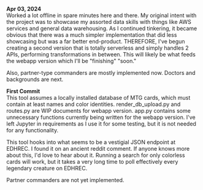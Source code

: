 **Apr 03, 2024**  
  Worked a lot offline in spare minutes here and there. My original intent with the project was to showcase my assorted data skills with things like AWS services and general data warehousing. As I continued tinkering, it became obvious that there was a much simpler implementation that did less showcasing but was a far better end-product. THEREFORE, I've begun creating a second version that is totally serverless and simply handles 2 APIs, performing transformations in between. This will likely be what feeds the webapp version which I'll be "finishing" "soon."
  
Also, partner-type commanders are mostly implemented now. Doctors and backgrounds are next.

**First Commit**  
This tool assumes a locally installed database of MTG cards, which must contain at least names and color identities.
render_db_upload.py and routes.py are WIP documents for webapp version.
app.py contains some unnecessary functions currently being written for the webapp version.
I've left Jupyter in requirements as I use it for some testing, but it is not needed for any functionality.

This tool hooks into what seems to be a vestigial JSON endpoint at EDHREC. I found it on an ancient reddit comment. If anyone knows more about this, I'd love to hear about it.
Running a search for only colorless cards will work, but it takes a very long time to poll effectively every legendary creature on EDHREC.

Partner commanders are not yet implemented.
